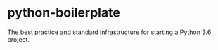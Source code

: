 # python-boilerplate
The best practice and standard infrastructure for starting a Python 3.6 project.
